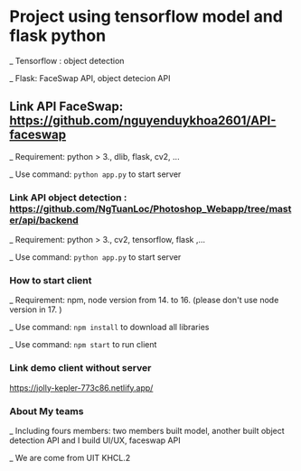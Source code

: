 # Project using tensorflow model and flask python

_ Tensorflow : object detection

_ Flask: FaceSwap API, object detecion API

## Link API FaceSwap: https://github.com/nguyenduykhoa2601/API-faceswap

_ Requirement: python > 3., dlib, flask, cv2, ...

_ Use command: `python app.py` to start server

### Link API object detection : https://github.com/NgTuanLoc/Photoshop_Webapp/tree/master/api/backend

_ Requirement: python > 3., cv2, tensorflow, flask ,...

_ Use command: `python app.py` to start server

### How to start client

_ Requirement: npm, node version from 14. to 16. (please don't use node version in 17. )

_ Use command: `npm install` to download all libraries

_ Use command: `npm start` to run client

### Link demo client without server

https://jolly-kepler-773c86.netlify.app/

### About My teams

_ Including fours members: two members built model, another built object detection API and I build UI/UX, faceswap API

_ We are come from UIT KHCL.2

